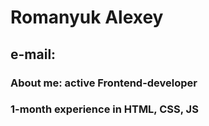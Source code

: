# Romanyuk Alexey
## e-mail:
### About me: active Frontend-developer
### 1-month experience in HTML, CSS, JS
